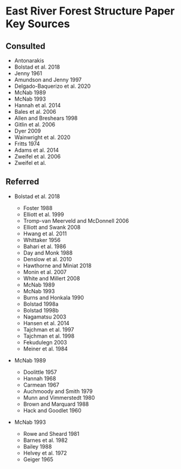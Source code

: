 # East River Forest Structure Paper Key Sources

## Consulted
- Antonarakis
- Bolstad et al. 2018
- Jenny 1961
- Amundson and Jenny 1997
- Delgado-Baquerizo et al. 2020
- McNab 1989
- McNab 1993
- Hannah et al. 2014
- Bales et al. 2006
- Allen and Breshears 1998
- Gitlin et al. 2006
- Dyer 2009
- Wainwright et al. 2020
- Fritts 1974
- Adams et al. 2014
- Zweifel et al. 2006
- Zweifel et al. 


## Referred

- Bolstad et al. 2018
    - Foster 1988
    - Elliott et al. 1999
    - Tromp-van Meerveld and McDonnell 2006
    - Elliott and Swank 2008
    - Hwang et al. 2011
    - Whittaker 1956
    - Bahari et al. 1986
    - Day and Monk 1988
    - Denslow et al. 2010
    - Hawthorne and Miniat 2018
    - Monin et al. 2007
    - White and Millert 2008
    - McNab 1989
    - McNab 1993
    - Burns and Honkala 1990
    - Bolstad 1998a
    - Bolstad 1998b
    - Nagamatsu 2003 
    - Hansen et al. 2014
    - Tajchman et al. 1997
    - Tajchman et al. 1998
    - Fekudulegn 2003
    - Meiner et al. 1984

- McNab 1989
    - Doolittle 1957
    - Hannah 1968
    - Carmean 1967
    - Auchmoody and Smith 1979
    - Munn and Vimmerstedt 1980
    - Brown and Marquard 1988
    - Hack and Goodlet 1960

- McNab 1993
    - Rowe and Sheard 1981
    - Barnes et al. 1982
    - Bailey 1988
    - Helvey et al. 1972
    - Geiger 1965
